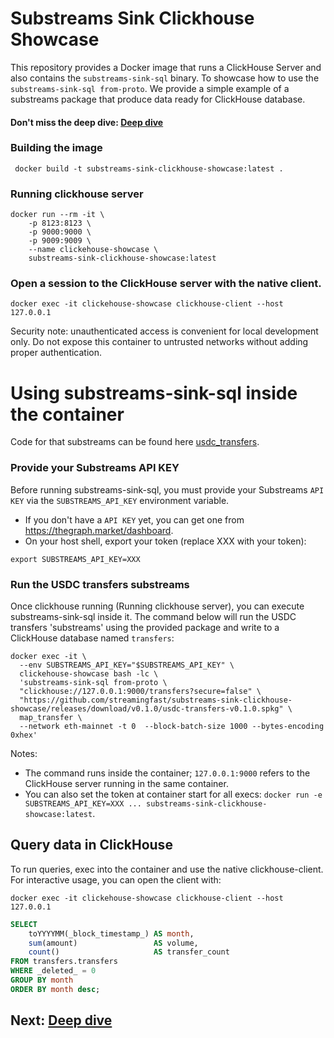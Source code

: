 # Substreams Sink Clickhouse Showcase

This repository provides a Docker image that runs a ClickHouse Server and also contains the `substreams-sink-sql` binary. To showcase how to use the `substreams-sink-sql from-proto`. We provide a simple example of a substreams package that produce data ready for ClickHouse database.

#### Don't miss the deep dive: [Deep dive](./DEEP_DIVE.md)

### Building the image

``` shell script
 docker build -t substreams-sink-clickhouse-showcase:latest .
 ```

### Running clickhouse server

``` shell script
docker run --rm -it \
    -p 8123:8123 \
    -p 9000:9000 \
    -p 9009:9009 \
    --name clickehouse-showcase \
    substreams-sink-clickhouse-showcase:latest
```

### Open a session to the ClickHouse server with the native client.
``` shell
docker exec -it clickehouse-showcase clickhouse-client --host 127.0.0.1
```

Security note: unauthenticated access is convenient for local development only. Do not expose this container to untrusted networks without adding proper authentication.

# Using substreams-sink-sql inside the container

Code for that substreams can be found here [usdc_transfers](substreams/usdc_transfers).

### Provide your Substreams API KEY
Before running substreams-sink-sql, you must provide your Substreams `API KEY` via the `SUBSTREAMS_API_KEY` environment variable.

- If you don't have a `API KEY` yet, you can get one from https://thegraph.market/dashboard.
- On your host shell, export your token (replace XXX with your token):
```shell
export SUBSTREAMS_API_KEY=XXX
```

### Run the USDC transfers substreams
Once clickhouse running (Running clickhouse server), you can execute substreams-sink-sql inside it. The command below will run the USDC transfers 'substreams' using the provided package and write to a ClickHouse database named `transfers`:

``` shell
docker exec -it \
  --env SUBSTREAMS_API_KEY="$SUBSTREAMS_API_KEY" \
  clickehouse-showcase bash -lc \
  'substreams-sink-sql from-proto \
  "clickhouse://127.0.0.1:9000/transfers?secure=false" \
  "https://github.com/streamingfast/substreams-sink-clickhouse-showcase/releases/download/v0.1.0/usdc-transfers-v0.1.0.spkg" \
  map_transfer \
  --network eth-mainnet -t 0  --block-batch-size 1000 --bytes-encoding 0xhex'
```

Notes:
- The command runs inside the container; `127.0.0.1:9000` refers to the ClickHouse server running in the same container.
- You can also set the token at container start for all execs: `docker run -e SUBSTREAMS_API_KEY=XXX ... substreams-sink-clickhouse-showcase:latest`.

## Query data in ClickHouse

To run queries, exec into the container and use the native clickhouse-client. For interactive usage, you can open the client with:

``` shell
docker exec -it clickehouse-showcase clickhouse-client --host 127.0.0.1
```



``` sql
SELECT 
    toYYYYMM(_block_timestamp_) AS month,
    sum(amount)                 AS volume,
    count()                     AS transfer_count
FROM transfers.transfers
WHERE _deleted_ = 0
GROUP BY month
ORDER BY month desc;
```

## Next: [Deep dive](./DEEP_DIVE.md)
